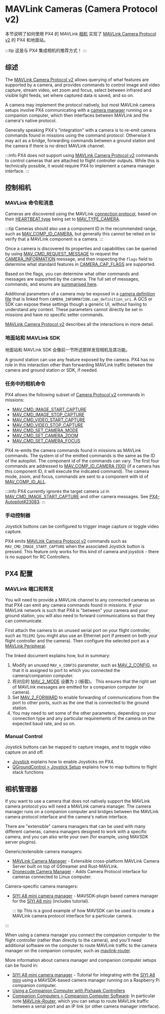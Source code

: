 # MAVLink Cameras (Camera Protocol v2)

本节说明了如何使用 PX4 的 MAVLink [相机](../camera/index.md) 实现了 [MAVLink Camera Protocol v2](https://mavlink.io/en/services/camera.html) 的 PX4 和地面站。

:::tip
这是与 PX4 集成相机的推荐方式！
:::

## 综述

The [MAVLink Camera Protocol v2](https://mavlink.io/en/services/camera.html) allows querying of what features are supported by a camera, and provides commands to control image and video capture, stream video, set zoom and focus, select between infrared and visible light feeds, set where captured data is saved, and so on.

A camera may implement the protocol natively, but most MAVLink camera setups involve PX4 communicating with a [camera manager](#camera-managers) running on a companion computer, which then interfaces between MAVLink and the camera's native protocol.

Generally speaking PX4's "integration" with a camera is to re-emit camera commands found in missions using the command protocol.
Otherwise it may act as a bridge, forwarding commands between a ground station and the camera if there is no direct MAVLink channel.

:::info
PX4 does not support using [MAVLink Camera Protocol v2](https://mavlink.io/en/services/camera.html) commands to control cameras that are attached to flight controller outputs.
While this is technically possible, it would require PX4 to implement a camera manager interface.
:::

## 控制相机

### MAVLink 命令和消息

Cameras are discovered using the MAVLink [connection protocol](https://mavlink.io/en/services/heartbeat.html), based on their [HEARTBEAT.type](https://mavlink.io/en/messages/common.html#HEARTBEAT) being set to [MAV_TYPE_CAMERA](https://mavlink.io/en/messages/common.html#MAV_TYPE_CAMERA).

:::tip
Cameras should also use a component ID in the recommended range, such as [MAV_COMP_ID_CAMERA](https://mavlink.io/en/messages/common.html#MAV_COMP_ID_CAMERA), but generally this cannot be relied on to verify that a MAVLink component is a camera.
:::

Once a camera is discovered its properties and capabilities can be queried by using [MAV_CMD_REQUEST_MESSAGE](https://mavlink.io/en/messages/common.html#MAV_CMD_REQUEST_MESSAGE) to request the [CAMERA_INFORMATION](https://mavlink.io/en/messages/common.html#CAMERA_INFORMATION) message, and then inspecting the `flags` field to determine what standard features in [CAMERA_CAP_FLAGS](https://mavlink.io/en/messages/common.html#CAMERA_CAP_FLAGS) are supported.

Based on the flags, you can determine what other commands and messages are supported by the camera.
The full set of messages, commands, and enums are [summarised here](https://mavlink.io/en/services/camera.html#messagecommandenum-summary).

Additional parameters of a camera _may_ be exposed in a [camera definition file](https://mavlink.io/en/services/camera_def.html) that is linked from `CAMERA_INFORMATION.cam_definition_uri`.
A GCS or SDK can expose these settings though a generic UI, without having to understand any context.
These parameters cannot directly be set in missions and have no specific setter commands.

[MAVLink Camera Protocol v2](https://mavlink.io/en/services/camera.html) describes all the interactions in more detail.

### 地面站和 MAVLink SDK

地面站和 MAVLink SDK 会像前一节所述那样发现相机及其功能。

A ground station can use any feature exposed by the camera.
PX4 has no role in this interaction other than forwarding MAVLink traffic between the camera and ground station or SDK, if needed.

### 任务中的相机命令

PX4 allows the following subset of [Camera Protocol v2](https://mavlink.io/en/services/camera.html) commands in missions:

- [MAV_CMD_IMAGE_START_CAPTURE](https://mavlink.io/en/messages/common.html#MAV_CMD_IMAGE_START_CAPTURE)
- [MAV_CMD_IMAGE_STOP_CAPTURE](https://mavlink.io/en/messages/common.html#MMAV_CMD_IMAGE_STOP_CAPTURE)
- [MAV_CMD_VIDEO_START_CAPTURE](https://mavlink.io/en/messages/common.html#MAV_CMD_VIDEO_START_CAPTURE)
- [MAV_CMD_VIDEO_STOP_CAPTURE](https://mavlink.io/en/messages/common.html#MAV_CMD_VIDEO_STOP_CAPTURE)
- [MAV_CMD_SET_CAMERA_MODE](https://mavlink.io/en/messages/common.html#MAV_CMD_SET_CAMERA_MODE)
- [MAV_CMD_SET_CAMERA_ZOOM](https://mavlink.io/en/messages/common.html#MAV_CMD_SET_CAMERA_ZOOM)
- [MAV_CMD_SET_CAMERA_FOCUS](https://mavlink.io/en/messages/common.html#MAV_CMD_SET_CAMERA_FOCUS)

PX4 re-emits the camera commands found in missions as MAVLink commands.
The system id of the emitted commands is the same as the ID of the autopilot.
The component id of the commands can vary.
The first four commands are addressed to [MAV_COMP_ID_CAMERA (100)](https://mavlink.io/en/messages/common.html#MAV_COMP_ID_CAMERA) (if a camera has this component ID, it will execute the indicated command).
The camera mode, zoom, and focus, commands are sent to a component with id of [MAV_COMP_ID_ALL](https://mavlink.io/en/messages/common.html#MAV_COMP_ID_ALL).

:::info
PX4 currently ignores the target camera `id` in [MAV_CMD_IMAGE_START_CAPTURE](https://mavlink.io/en/messages/common.html#MAV_CMD_IMAGE_START_CAPTURE) and other camera messages.
See [PX4-Autopilot#23083](https://github.com/PX4/PX4-Autopilot/issues/23083).
:::

<!--
List of all supported commands in missions in:
format_mavlink_mission_item() => https://github.com/PX4/PX4-Autopilot/blob/main/src/modules/mavlink/mavlink_mission.cpp#L1672-L1693

Mission items are executed when set active.
void Mission::setActiveMissionItems() => https://github.com/PX4/PX4-Autopilot/blob/main/src/modules/navigator/mission.cpp#L187-L281
  At end the current non-waypoint command is "issued":
  note at end => issue_command(_mission_item);

Issuing command:
MissionBlock::issue_command(const mission_item_s &item) =>  https://github.com/PX4/PX4-Autopilot/blob/main/src/modules/navigator/mission_block.cpp#L543-L562
  At end this publishes the current vehicle command
  _navigator.publish_vehicle_command(vehicle_command);

Publishing command:
void Navigator::publish_vehicle_command(vehicle_command_s &vehicle_command)  => https://github.com/PX4/PX4-Autopilot/blob/main/src/modules/navigator/navigator_main.cpp#L1395
  For camera commands set to vehicle_command.target_component = 100; // MAV_COMP_ID_CAMERA
  All others just get published as-is
-->

### 手动控制器

Joystick buttons can be configured to trigger image capture or toggle video capture.

PX4 emits [MAVLink Camera Protocol v2](https://mavlink.io/en/services/camera.html) commands such as `MAV_CMD_IMAGE_START_CAPTURE` when the associated Joystick button is pressed.
This feature only works for this kind of camera and joystick - there is no support for RC Controllers.

## PX4 配置

### MAVLink 端口和转发

You will need to provide a MAVLink channel to any connected cameras so that PX4 can emit any camera commands found in missions.
If your MAVLink network is such that PX4 is "between" your camera and your ground station, you will also need to forward communications so that they can communicate.

First attach the camera to an unused serial port on your flight controller, such as `TELEM2` (you might also use an Ethernet port if present on both your flight controller and the camera).
Then configure the selected port as a [MAVLink Peripheral](../peripherals/mavlink_peripherals.md).

The linked document explains how, but in summary:

1. Modify an unused `MAV_n_CONFIG` parameter, such as [MAV_2_CONFIG](../advanced_config/parameter_reference.md#MAV_2_CONFIG), so that it is assigned to port to which you connected the camera/companion computer.
2. 将对应的 [MAV_2_MODE](../advanced_config/parameter_reference.md#MAV_2_MODE) 设置为 `2` (板载)。
   This ensures that the right set of MAVLink messages are emitted for a companion computer (or camera).
3. Set [MAV_2_FORWARD](../advanced_config/parameter_reference.md#MAV_2_FORWARD) to enable forwarding of communications from the port to other ports, such as the one that is connected to the ground station.
4. You may need to set some of the other parameters, depending on your connection type and any particular requirements of the camera on the expected baud rate, and so on.

### Manual Control

Joystick buttons can be mapped to capture images, and to toggle video capture on and off.

- [Joystick](../config/joystick.md#enabling-px4-joystick-support) explains how to enable Joysticks on PX4.
- [QGroundControl > Joystick Setup](https://docs.qgroundcontrol.com/master/en/qgc-user-guide/setup_view/joystick.html) explains how to map buttons to flight stack functions

<!-- Cameras cannot be controlled from an RC controller as far as I can tell -->

## 相机管理器

If you want to use a camera that does not natively support the MAVLink camera protocol you will need a MAVLink camera manager.
The camera manager runs on a companion computer and bridges between the MAVLink camera protocol interface and the camera's native interface.

There are "extensible" camera managers that can be used with many different cameras, camera managers designed to work with a specific camera, and you can also write your own (for example, using MAVSDK server plugins).

Generic/extensible camera managers:

- [MAVLink Camera Manager](https://github.com/mavlink/mavlink-camera-manager) - Extensible cross-platform MAVLink Camera Server built on top of GStreamer and Rust-MAVLink.
- [Dronecode Camera Manager](https://camera-manager.dronecode.org/en/) - Adds Camera Protocol interface for cameras connected to Linux computer.

Camera-specific camera managers:

- [SIYI A8 mini camera manager](https://github.com/julianoes/siyi-a8-mini-camera-manager) - MAVSDK-plugin based camera manager for the [SIYI A8 mini](https://shop.siyi.biz/products/siyi-a8-mini-gimbal-camera) (includes tutorial).

  ::: tip
  This is a good example of how MAVSDK can be used to create a MAVLink camera protocol interface for a particular camera.

:::

When using a camera manager you connect the companion computer to the flight controller (rather than directly to the camera), and you'll need additional software on the computer to route MAVLink traffic to the camera manager on the companion computer, such as [mavlink-router](https://github.com/mavlink-router/mavlink-router).

More information about camera manager and companion computer setups can be found in:

- [SIYI A8 mini camera manager](https://github.com/julianoes/siyi-a8-mini-camera-manager) - Tutorial for integrating with the [SIYI A8 mini](https://shop.siyi.biz/products/siyi-a8-mini-gimbal-camera) using a MAVSDK-based camera manager running on a Raspberry Pi companion computer.
- [Using a Companion Computer with Pixhawk Controllers](../companion_computer/pixhawk_companion.md)
- [Companion Computers > Companion Computer Software](../companion_computer/index.md#companion-computer-software): In particular note [MAVLink-Router](https://github.com/mavlink-router/mavlink-router), which you can setup to route MAVLink traffic between a serial port and an IP link (or other camera manager interface).
